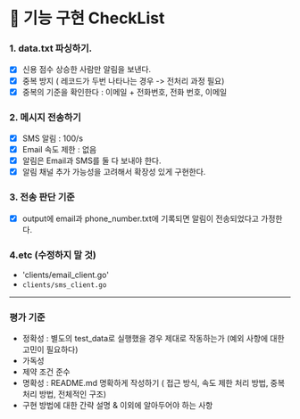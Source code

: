 # 📌 기능 구현 CheckList

### 1. data.txt 파싱하기.
- [x] 신용 점수 상승한 사람만 알림을 보낸다.
- [x] 중복 방지 ( 레코드가 두번 나타나는 경우 -> 전처리 과정 필요)
- [x] 중복의 기준을 확인한다 : 이메일 + 전화번호, 전화 번호, 이메일

### 2. 메시지 전송하기
- [x] SMS 알림 : 100/s
- [x] Email 속도 제한 : 없음
- [x] 알림은 Email과 SMS를 둘 다 보내야 한다.
- [x] 알림 채널 추가 가능성을 고려해서 확장성 있게 구현한다.

### 3. 전송 판단 기준
- [x] output에 email과 phone_number.txt에 기록되면 알림이 전송되었다고 가정한다.

### 4.etc (수정하지 말 것)
- 'clients/email_client.go'
- `clients/sms_client.go`

---

### 평가 기준

- 정확성 : 별도의 test_data로 실행했을 경우 제대로 작동하는가 (예외 사항에 대한 고민이 필요하다)
- 가독성
- 제약 조건 준수
- 명확성 : README.md 명확하게 작성하기 ( 접근 방식, 속도 제한 처리 방법, 중복 처리 방법, 전체적인 구조)
- 구현 방법에 대한 간략 설명 & 이외에 알아두어야 하는 사항